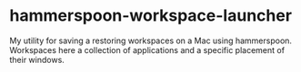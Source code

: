# hammerspoon-workspace-launcher
My utility for saving a restoring workspaces on a Mac using hammerspoon. Workspaces here a collection of applications and a specific placement of their windows.

